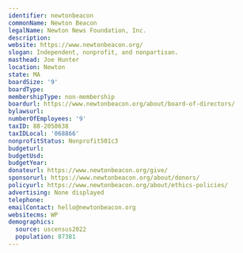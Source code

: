 ```yaml
---
identifier: newtonbeacon
commonName: Newton Beacon
legalName: Newton News Foundation, Inc.
description:
website: https://www.newtonbeacon.org/
slogan: Independent, nonprofit, and nonpartisan.
masthead: Joe Hunter
location: Newton
state: MA
boardSize: '9'
boardType:
membershipType: non-membership
boardurl: https://www.newtonbeacon.org/about/board-of-directors/
bylawsurl:
numberOfEmployees: '9'
taxID: 88-2058638
taxIDLocal: '068866'
nonprofitStatus: Nonprofit501c3
budgeturl:
budgetUsd:
budgetYear:
donateurl: https://www.newtonbeacon.org/give/
sponsorurl: https://www.newtonbeacon.org/about/donors/
policyurl: https://www.newtonbeacon.org/about/ethics-policies/
advertising: None displayed
telephone:
emailContact: hello@newtonbeacon.org
websitecms: WP
demographics:
  source: uscensus2022
  population: 87381
---
```


